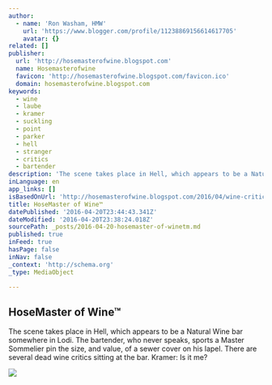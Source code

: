 ```yaml
---
author:
  - name: 'Ron Washam, HMW'
    url: 'https://www.blogger.com/profile/11238869156614617705'
    avatar: {}
related: []
publisher:
  url: 'http://hosemasterofwine.blogspot.com'
  name: Hosemasterofwine
  favicon: 'http://hosemasterofwine.blogspot.com/favicon.ico'
  domain: hosemasterofwine.blogspot.com
keywords:
  - wine
  - laube
  - kramer
  - suckling
  - point
  - parker
  - hell
  - stranger
  - critics
  - bartender
description: 'The scene takes place in Hell, which appears to be a Natural Wine bar somewhere in Lodi. The bartender, who never speaks, sports a Master Sommelier pin the size, and value, of a sewer cover on his lapel. There are several dead wine critics sitting at the bar. Kramer: Is it me?'
inLanguage: en
app_links: []
isBasedOnUrl: 'http://hosemasterofwine.blogspot.com/2016/04/wine-critics-in-hell.html'
title: HoseMaster of Wine™
datePublished: '2016-04-20T23:44:43.341Z'
dateModified: '2016-04-20T23:38:24.018Z'
sourcePath: _posts/2016-04-20-hosemaster-of-winetm.md
published: true
inFeed: true
hasPage: false
inNav: false
_context: 'http://schema.org'
_type: MediaObject

---
```

<article style=""><h1>HoseMaster of Wine™</h1><p>The scene takes place in Hell, which appears to be a Natural Wine bar somewhere in Lodi. The bartender, who never speaks, sports a Master Sommelier pin the size, and value, of a sewer cover on his lapel. There are several dead wine critics sitting at the bar. Kramer: Is it me?</p><img src="https://1.bp.blogspot.com/-QBycZeCRmps/VxRsBb85KnI/AAAAAAAACHE/gO7ZpiVk4d8NbStDiNxwgSkqC_WPjriUACLcB/w1200-h630-p-nu/Theater-Review-The-Ic_Perr.jpg" /></article>